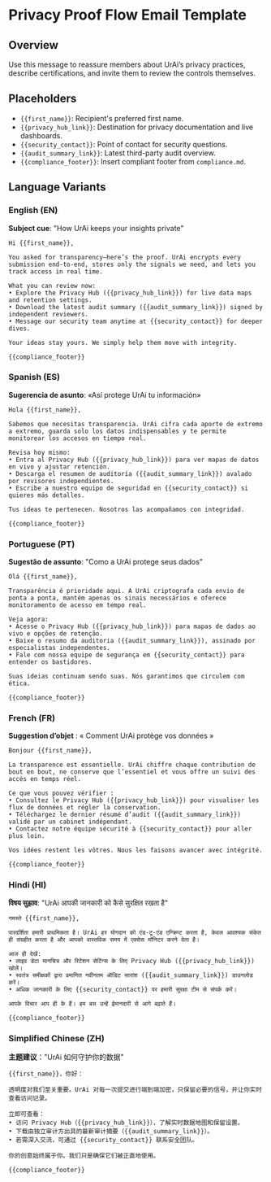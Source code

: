 # Privacy Proof Flow Email Template

## Overview
Use this message to reassure members about UrAi’s privacy practices, describe certifications, and invite them to review the controls themselves.

## Placeholders
- `{{first_name}}`: Recipient's preferred first name.
- `{{privacy_hub_link}}`: Destination for privacy documentation and live dashboards.
- `{{security_contact}}`: Point of contact for security questions.
- `{{audit_summary_link}}`: Latest third-party audit overview.
- `{{compliance_footer}}`: Insert compliant footer from `compliance.md`.

## Language Variants

### English (EN)
**Subject cue**: "How UrAi keeps your insights private"

```
Hi {{first_name}},

You asked for transparency—here’s the proof. UrAi encrypts every submission end-to-end, stores only the signals we need, and lets you track access in real time.

What you can review now:
• Explore the Privacy Hub ({{privacy_hub_link}}) for live data maps and retention settings.
• Download the latest audit summary ({{audit_summary_link}}) signed by independent reviewers.
• Message our security team anytime at {{security_contact}} for deeper dives.

Your ideas stay yours. We simply help them move with integrity.

{{compliance_footer}}
```

### Spanish (ES)
**Sugerencia de asunto**: «Así protege UrAi tu información»

```
Hola {{first_name}},

Sabemos que necesitas transparencia. UrAi cifra cada aporte de extremo a extremo, guarda solo los datos indispensables y te permite monitorear los accesos en tiempo real.

Revisa hoy mismo:
• Entra al Privacy Hub ({{privacy_hub_link}}) para ver mapas de datos en vivo y ajustar retención.
• Descarga el resumen de auditoría ({{audit_summary_link}}) avalado por revisores independientes.
• Escribe a nuestro equipo de seguridad en {{security_contact}} si quieres más detalles.

Tus ideas te pertenecen. Nosotros las acompañamos con integridad.

{{compliance_footer}}
```

### Portuguese (PT)
**Sugestão de assunto**: "Como a UrAi protege seus dados"

```
Olá {{first_name}},

Transparência é prioridade aqui. A UrAi criptografa cada envio de ponta a ponta, mantém apenas os sinais necessários e oferece monitoramento de acesso em tempo real.

Veja agora:
• Acesse o Privacy Hub ({{privacy_hub_link}}) para mapas de dados ao vivo e opções de retenção.
• Baixe o resumo da auditoria ({{audit_summary_link}}), assinado por especialistas independentes.
• Fale com nossa equipe de segurança em {{security_contact}} para entender os bastidores.

Suas ideias continuam sendo suas. Nós garantimos que circulem com ética.

{{compliance_footer}}
```

### French (FR)
**Suggestion d’objet** : « Comment UrAi protège vos données »

```
Bonjour {{first_name}},

La transparence est essentielle. UrAi chiffre chaque contribution de bout en bout, ne conserve que l’essentiel et vous offre un suivi des accès en temps réel.

Ce que vous pouvez vérifier :
• Consultez le Privacy Hub ({{privacy_hub_link}}) pour visualiser les flux de données et régler la conservation.
• Téléchargez le dernier résumé d’audit ({{audit_summary_link}}) validé par un cabinet indépendant.
• Contactez notre équipe sécurité à {{security_contact}} pour aller plus loin.

Vos idées restent les vôtres. Nous les faisons avancer avec intégrité.

{{compliance_footer}}
```

### Hindi (HI)
**विषय सुझाव**: "UrAi आपकी जानकारी को कैसे सुरक्षित रखता है"

```
नमस्ते {{first_name}},

पारदर्शिता हमारी प्राथमिकता है। UrAi हर योगदान को एंड-टू-एंड एन्क्रिप्ट करता है, केवल आवश्यक संकेत ही संग्रहीत करता है और आपको वास्तविक समय में एक्सेस मॉनिटर करने देता है।

आज ही देखें:
• लाइव डेटा मानचित्र और रिटेंशन सेटिंग्स के लिए Privacy Hub ({{privacy_hub_link}}) खोलें।
• स्वतंत्र समीक्षकों द्वारा प्रमाणित नवीनतम ऑडिट सारांश ({{audit_summary_link}}) डाउनलोड करें।
• अधिक जानकारी के लिए {{security_contact}} पर हमारी सुरक्षा टीम से संपर्क करें।

आपके विचार आप ही के हैं। हम बस उन्हें ईमानदारी से आगे बढ़ाते हैं।

{{compliance_footer}}
```

### Simplified Chinese (ZH)
**主题建议**："UrAi 如何守护你的数据"

```
{{first_name}}，你好：

透明度对我们至关重要。UrAi 对每一次提交进行端到端加密，只保留必要的信号，并让你实时查看访问记录。

立即可查看：
• 访问 Privacy Hub（{{privacy_hub_link}}），了解实时数据地图和保留设置。
• 下载由独立审计方出具的最新审计摘要（{{audit_summary_link}}）。
• 若需深入交流，可通过 {{security_contact}} 联系安全团队。

你的创意始终属于你。我们只是确保它们被正直地使用。

{{compliance_footer}}
```
